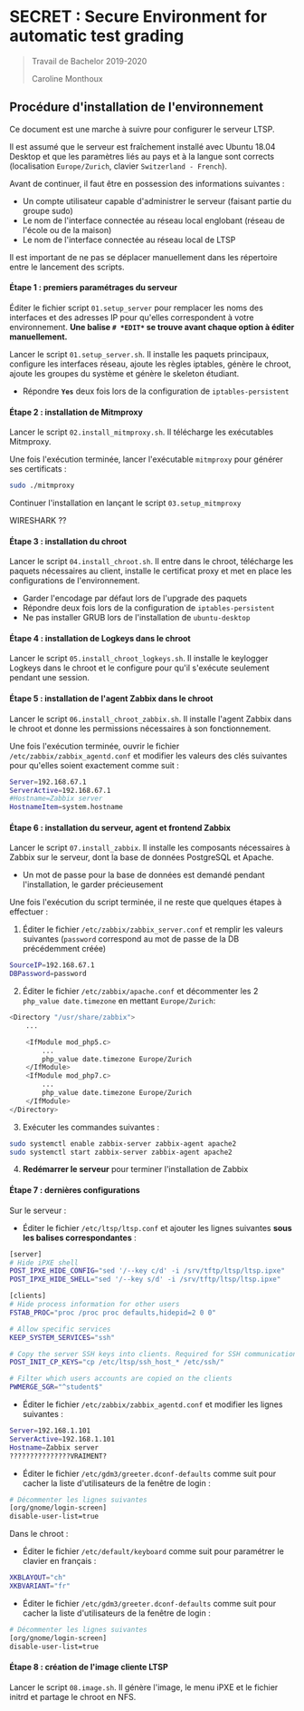 # SECRET : Secure Environment for automatic test grading

> Travail de Bachelor 2019-2020
>
> Caroline Monthoux



## Procédure d'installation de l'environnement

Ce document est une marche à suivre pour configurer le serveur LTSP.

Il est assumé que le serveur est fraîchement installé avec Ubuntu 18.04 Desktop et que les paramètres liés au pays et à la langue sont corrects (localisation `Europe/Zurich`, clavier `Switzerland - French`).

Avant de continuer, il faut être en possession des informations suivantes :

* Un compte utilisateur capable d'administrer le serveur (faisant partie du groupe sudo)
* Le nom de l'interface connectée au réseau local englobant (réseau de l'école ou de la maison)
* Le nom de l'interface connectée au réseau local de LTSP

Il est important de ne pas se déplacer manuellement dans les répertoire entre le lancement des scripts.

#### Étape 1 : premiers paramétrages du serveur

Éditer le fichier script `01.setup_server` pour remplacer les noms des interfaces et des adresses IP pour qu'elles correspondent à votre environnement. **Une balise `# *EDIT*` se trouve avant chaque option à éditer manuellement.**

Lancer le script `01.setup_server.sh`. Il installe les paquets principaux, configure les interfaces réseau, ajoute les règles iptables, génère le chroot, ajoute les groupes du système et génère le skeleton étudiant.

* Répondre **`Yes`** deux fois lors de la configuration de `iptables-persistent`

#### Étape 2 : installation de Mitmproxy

Lancer le script `02.install_mitmproxy.sh`. Il télécharge les exécutables Mitmproxy.

Une fois l'exécution terminée, lancer l'exécutable `mitmproxy` pour générer ses certificats :

```bash
sudo ./mitmproxy
```

Continuer l'installation en lançant le script `03.setup_mitmproxy`

WIRESHARK ??

#### Étape 3 : installation du chroot

Lancer le script `04.install_chroot.sh`. Il entre dans le chroot, télécharge les paquets nécessaires au client, installe le certificat proxy et met en place les configurations de l'environnement.

* Garder l'encodage par défaut lors de l'upgrade des paquets
* Répondre **<Yes>** deux fois lors de la configuration de `iptables-persistent`
* Ne pas installer GRUB lors de l'installation de `ubuntu-desktop`

#### Étape 4 : installation de Logkeys dans le chroot

Lancer le script `05.install_chroot_logkeys.sh`. Il installe le keylogger Logkeys dans le chroot et le configure pour qu'il s'exécute seulement pendant une session.

#### Étape 5 : installation de l'agent Zabbix dans le chroot

Lancer le script `06.install_chroot_zabbix.sh`. Il installe l'agent Zabbix dans le chroot et donne les permissions nécessaires à son fonctionnement.

Une fois l'exécution terminée, ouvrir le fichier `/etc/zabbix/zabbix_agentd.conf` et modifier les valeurs des clés suivantes pour qu'elles soient exactement comme suit :

```bash
Server=192.168.67.1
ServerActive=192.168.67.1
#Hostname=Zabbix server
HostnameItem=system.hostname
```

#### 

#### Étape 6 : installation du serveur, agent et frontend Zabbix

Lancer le script `07.install_zabbix`. Il installe les composants nécessaires à Zabbix sur le serveur, dont la base de données PostgreSQL et Apache.

* Un mot de passe pour la base de données est demandé pendant l'installation, le garder précieusement

Une fois l'exécution du script terminée, il ne reste que quelques étapes à effectuer :

1. Éditer le fichier `/etc/zabbix/zabbix_server.conf` et remplir les valeurs suivantes (`password` correspond au mot de passe de la DB précédemment créée)

```bash
SourceIP=192.168.67.1
DBPassword=password
```

2. Éditer le fichier `/etc/zabbix/apache.conf` et décommenter les 2 `php_value date.timezone` en mettant `Europe/Zurich`:

```bash
<Directory "/usr/share/zabbix">
    ...

    <IfModule mod_php5.c>
        ...
        php_value date.timezone Europe/Zurich
    </IfModule>
    <IfModule mod_php7.c>
        ...
        php_value date.timezone Europe/Zurich
    </IfModule>
</Directory>
```

3. Exécuter les commandes suivantes :

```bash
sudo systemctl enable zabbix-server zabbix-agent apache2
sudo systemctl start zabbix-server zabbix-agent apache2
```

4. **Redémarrer le serveur** pour terminer l'installation de Zabbix



#### Étape 7 : dernières configurations

Sur le serveur :

* Éditer le fichier `/etc/ltsp/ltsp.conf` et ajouter les lignes suivantes **sous les balises correspondantes** :

```bash
[server]
# Hide iPXE shell
POST_IPXE_HIDE_CONFIG="sed '/--key c/d' -i /srv/tftp/ltsp/ltsp.ipxe"
POST_IPXE_HIDE_SHELL="sed '/--key s/d' -i /srv/tftp/ltsp/ltsp.ipxe"

[clients]
# Hide process information for other users
FSTAB_PROC="proc /proc proc defaults,hidepid=2 0 0"

# Allow specific services
KEEP_SYSTEM_SERVICES="ssh"

# Copy the server SSH keys into clients. Required for SSH communication
POST_INIT_CP_KEYS="cp /etc/ltsp/ssh_host_* /etc/ssh/"

# Filter which users accounts are copied on the clients
PWMERGE_SGR="^student$"
```

* Éditer le fichier `/etc/zabbix/zabbix_agentd.conf` et modifier les lignes suivantes :

```bash
Server=192.168.1.101
ServerActive=192.168.1.101
Hostname=Zabbix server
???????????????VRAIMENT?
```

* Éditer le fichier `/etc/gdm3/greeter.dconf-defaults` comme suit pour cacher la liste d'utilisateurs de la fenêtre de login :

```bash
# Décommenter les lignes suivantes
[org/gnome/login-screen]
disable-user-list=true
```



Dans le chroot :

* Éditer le fichier `/etc/default/keyboard` comme suit pour paramétrer le clavier en français :

```bash
XKBLAYOUT="ch"
XKBVARIANT="fr"
```

* Éditer le fichier `/etc/gdm3/greeter.dconf-defaults` comme suit pour cacher la liste d'utilisateurs de la fenêtre de login :

```bash
# Décommenter les lignes suivantes
[org/gnome/login-screen]
disable-user-list=true
```



#### Étape 8 : création de l'image cliente LTSP

Lancer le script `08.image.sh`. Il génère l'image, le menu iPXE et le fichier initrd et partage le chroot en NFS.